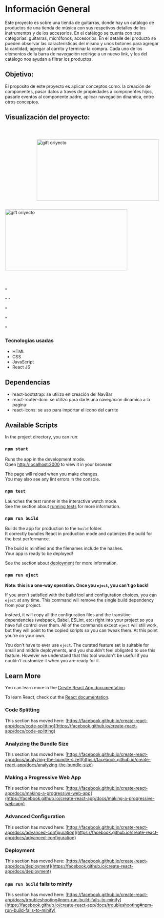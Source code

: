 # Información General

Este proyecto es sobre una tienda de guitarras, donde hay un catálogo de productos de una tienda de música con sus respetivos detalles de los instrumentos y de los accesorios. En el catálogo se cuenta con tres categorías: guitarras, micrófonos, accesorios. En el detalle del producto se pueden observar las caracteristicas del mismo y unos botones para agregar la cantidad, agregar al carrito y terminar la compra. Cada uno de los elementos de la barra de navegación redirige a un nuevo link, y los del catálogo nos ayudan a filtrar los productos.

## **Objetivo:** 
El proposito de este proyecto es aplicar conceptos como: la creación de componentes, pasar datos a traves de propiedades a componentes hijos, pasarle eventos al componente padre, aplicar navegación dinamica, entre otros conceptos.
<br>


## Visualización del proyecto:
<Image>
<div style='display:grid'>
  <p style = 'text-align:center; margin-bottom:'100px'>
  <p><img align="right" alt="gift oriyecto" src="https://media.giphy.com/media/XhNyUhcHAEA5JFJfTG/giphy.gif" width="400" height="200" /></p>
  <p style = 'text-align:left'><img align="left" alt="gift oriyecto" src="https://media.giphy.com/media/oVzNKAljBPTqy1ll0m/giphy.gif" width="400" height="200" /></p>
 </p>
</div>
</Image>

"





"
" 





"

"


"
### Tecnologias usadas
<ul>
  <li>HTML</li>
  <li>CSS</li>
  <li>JavaScript</li>
  <li>React JS</li>
</ul>

## Dependencias
<ul>
  <li>react-bootstrap: se utilizo en creación del NavBar</li>
  <li>react-router-dom: se utilizo para darle una navegación dinamica a la pagina</li>
  <li>react-icons: se uso para importar el icono del carrito</li>
</ul>



## Available Scripts

In the project directory, you can run:
### `npm start`

Runs the app in the development mode.\
Open [http://localhost:3000](http://localhost:3000) to view it in your browser.

The page will reload when you make changes.\
You may also see any lint errors in the console.

### `npm test`

Launches the test runner in the interactive watch mode.\
See the section about [running tests](https://facebook.github.io/create-react-app/docs/running-tests) for more information.

### `npm run build`

Builds the app for production to the `build` folder.\
It correctly bundles React in production mode and optimizes the build for the best performance.

The build is minified and the filenames include the hashes.\
Your app is ready to be deployed!

See the section about [deployment](https://facebook.github.io/create-react-app/docs/deployment) for more information.

### `npm run eject`

**Note: this is a one-way operation. Once you `eject`, you can't go back!**

If you aren't satisfied with the build tool and configuration choices, you can `eject` at any time. This command will remove the single build dependency from your project.

Instead, it will copy all the configuration files and the transitive dependencies (webpack, Babel, ESLint, etc) right into your project so you have full control over them. All of the commands except `eject` will still work, but they will point to the copied scripts so you can tweak them. At this point you're on your own.

You don't have to ever use `eject`. The curated feature set is suitable for small and middle deployments, and you shouldn't feel obligated to use this feature. However we understand that this tool wouldn't be useful if you couldn't customize it when you are ready for it.

## Learn More

You can learn more in the [Create React App documentation](https://facebook.github.io/create-react-app/docs/getting-started).

To learn React, check out the [React documentation](https://reactjs.org/).

### Code Splitting

This section has moved here: [https://facebook.github.io/create-react-app/docs/code-splitting](https://facebook.github.io/create-react-app/docs/code-splitting)

### Analyzing the Bundle Size

This section has moved here: [https://facebook.github.io/create-react-app/docs/analyzing-the-bundle-size](https://facebook.github.io/create-react-app/docs/analyzing-the-bundle-size)

### Making a Progressive Web App

This section has moved here: [https://facebook.github.io/create-react-app/docs/making-a-progressive-web-app](https://facebook.github.io/create-react-app/docs/making-a-progressive-web-app)

### Advanced Configuration

This section has moved here: [https://facebook.github.io/create-react-app/docs/advanced-configuration](https://facebook.github.io/create-react-app/docs/advanced-configuration)

### Deployment

This section has moved here: [https://facebook.github.io/create-react-app/docs/deployment](https://facebook.github.io/create-react-app/docs/deployment)

### `npm run build` fails to minify

This section has moved here: [https://facebook.github.io/create-react-app/docs/troubleshooting#npm-run-build-fails-to-minify](https://facebook.github.io/create-react-app/docs/troubleshooting#npm-run-build-fails-to-minify)
